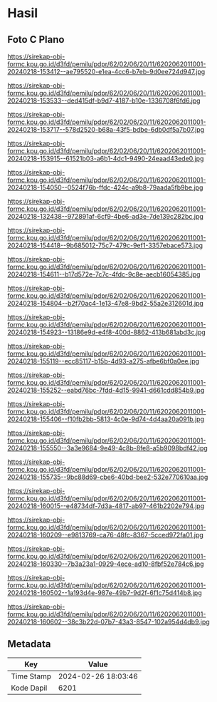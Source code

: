 # Hasil

## Foto C Plano

https://sirekap-obj-formc.kpu.go.id/d3fd/pemilu/pdpr/62/02/06/20/11/6202062011001-20240218-153412--ae795520-e1ea-4cc6-b7eb-9d0ee724d947.jpg

https://sirekap-obj-formc.kpu.go.id/d3fd/pemilu/pdpr/62/02/06/20/11/6202062011001-20240218-153533--ded415df-b9d7-4187-b10e-1336708f6fd6.jpg

https://sirekap-obj-formc.kpu.go.id/d3fd/pemilu/pdpr/62/02/06/20/11/6202062011001-20240218-153717--578d2520-b68a-43f5-bdbe-6db0df5a7b07.jpg

https://sirekap-obj-formc.kpu.go.id/d3fd/pemilu/pdpr/62/02/06/20/11/6202062011001-20240218-153915--61521b03-a6b1-4dc1-9490-24eaad43ede0.jpg

https://sirekap-obj-formc.kpu.go.id/d3fd/pemilu/pdpr/62/02/06/20/11/6202062011001-20240218-154050--0524f76b-ffdc-424c-a9b8-79aada5fb9be.jpg

https://sirekap-obj-formc.kpu.go.id/d3fd/pemilu/pdpr/62/02/06/20/11/6202062011001-20240218-132438--972891af-6cf9-4be6-ad3e-7de139c282bc.jpg

https://sirekap-obj-formc.kpu.go.id/d3fd/pemilu/pdpr/62/02/06/20/11/6202062011001-20240218-154418--9b685012-75c7-479c-9ef1-3357ebace573.jpg

https://sirekap-obj-formc.kpu.go.id/d3fd/pemilu/pdpr/62/02/06/20/11/6202062011001-20240218-154611--b17d572e-7c7c-4fdc-9c8e-aecb16054385.jpg

https://sirekap-obj-formc.kpu.go.id/d3fd/pemilu/pdpr/62/02/06/20/11/6202062011001-20240218-154804--b2f70ac4-1e13-47e8-9bd2-55a2e312601d.jpg

https://sirekap-obj-formc.kpu.go.id/d3fd/pemilu/pdpr/62/02/06/20/11/6202062011001-20240218-154923--13186e9d-e4f8-400d-8862-413b681abd3c.jpg

https://sirekap-obj-formc.kpu.go.id/d3fd/pemilu/pdpr/62/02/06/20/11/6202062011001-20240218-155119--ecc85117-b15b-4d93-a275-afbe6bf0a0ee.jpg

https://sirekap-obj-formc.kpu.go.id/d3fd/pemilu/pdpr/62/02/06/20/11/6202062011001-20240218-155252--eabd76bc-7fdd-4d15-9941-d661cdd854b9.jpg

https://sirekap-obj-formc.kpu.go.id/d3fd/pemilu/pdpr/62/02/06/20/11/6202062011001-20240218-155406--f10fb2bb-5813-4c0e-9d74-4d4aa20a091b.jpg

https://sirekap-obj-formc.kpu.go.id/d3fd/pemilu/pdpr/62/02/06/20/11/6202062011001-20240218-155550--3a3e9684-9e49-4c8b-8fe8-a5b9098bdf42.jpg

https://sirekap-obj-formc.kpu.go.id/d3fd/pemilu/pdpr/62/02/06/20/11/6202062011001-20240218-155735--9bc88d69-cbe6-40bd-bee2-532e770610aa.jpg

https://sirekap-obj-formc.kpu.go.id/d3fd/pemilu/pdpr/62/02/06/20/11/6202062011001-20240218-160015--e48734df-7d3a-4817-ab97-461b2202e794.jpg

https://sirekap-obj-formc.kpu.go.id/d3fd/pemilu/pdpr/62/02/06/20/11/6202062011001-20240218-160209--e9813769-ca76-48fc-8367-5cced972fa01.jpg

https://sirekap-obj-formc.kpu.go.id/d3fd/pemilu/pdpr/62/02/06/20/11/6202062011001-20240218-160330--7b3a23a1-0929-4ece-ad10-8fbf52e784c6.jpg

https://sirekap-obj-formc.kpu.go.id/d3fd/pemilu/pdpr/62/02/06/20/11/6202062011001-20240218-160502--1a193d4e-987e-49b7-9d2f-6f1c75d414b8.jpg

https://sirekap-obj-formc.kpu.go.id/d3fd/pemilu/pdpr/62/02/06/20/11/6202062011001-20240218-160602--38c3b22d-07b7-43a3-8547-102a954d4db9.jpg


## Metadata

| Key        | Value               |
| ---------- | ------------------- |
| Time Stamp | 2024-02-26 18:03:46 |
| Kode Dapil | 6201                |



